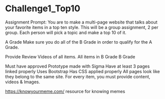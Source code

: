 # Challenge1_Top10

Assignment Prompt:
You are to make a multi-page website that talks about your favorite items in a top ten style. This will be a group assignment, 2 per group. Each person will pick a topic and make a top 10 of it.

A Grade
Make sure you do all of the B Grade in order to qualify for the A Grade.

Provide Review Videos of all items. 
All items in B Grade
B Grade

Must have approved Prototype made with Sigma
Have at least 3 pages linked properly
Uses Bootstrap
Has CSS applied properly
All pages look like they belong to the same site.
For every item, you must provide content, videos & Images.

https://knowyourmeme.com/  resource for knowing memes

